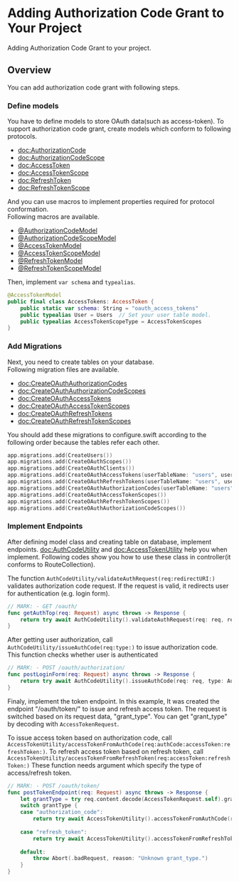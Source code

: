 # Adding Authorization Code Grant to Your Project

Adding Authorization Code Grant to your project.

## Overview

You can add authorization code grant with following steps.

### Define models
You have to define models to store OAuth data(such as access-token).
To support authorization code grant, create models which conform to following protocols.
* <doc:AuthorizationCode>
* <doc:AuthorizationCodeScope>
* <doc:AccessToken>
* <doc:AccessTokenScope>
* <doc:RefreshToken>
* <doc:RefreshTokenScope>

And you can use macros to implement properties required for protocol conformation. <br>
Following macros are available.
* [@AuthorizationCodeModel](<doc:AuthorizationCodeModel()>)
* [@AuthorizationCodeScopeModel](<doc:AuthorizationCodeScopeModel()>)
* [@AccessTokenModel](<doc:AccessTokenModel()>)
* [@AccessTokenScopeModel](<doc:AccessTokenScopeModel()>)
* [@RefreshTokenModel](<doc:RefreshTokenModel()>)
* [@RefreshTokenScopeModel](<doc:RefreshTokenScopeModel()>)

Then, implement `var schema` and `typealias`.
```swift
@AccessTokenModel
public final class AccessTokens: AccessToken {
    public static var schema: String = "oauth_access_tokens"
    public typealias User = Users  // Set your user table model.
    public typealias AccessTokenScopeType = AccessTokenScopes
}
```

### Add Migrations
Next, you need to create tables on your database.<br> 
Following migration files are available.
* <doc:CreateOAuthAuthorizationCodes>
* <doc:CreateOAuthAuthorizationCodeScopes>
* <doc:CreateOAuthAccessTokens>
* <doc:CreateOAuthAccessTokenScopes>
* <doc:CreateOAuthRefreshTokens>
* <doc:CreateOAuthRefreshTokenScopes>

You should add these migrations to configure.swift according to the following order because the tables refer each other.
```swift
app.migrations.add(CreateUsers())
app.migrations.add(CreateOAuthScopes())
app.migrations.add(CreateOAuthClients())
app.migrations.add(CreateOAuthAccessTokens(userTableName: "users", userTableIdFiled: "id"))
app.migrations.add(CreateOAuthRefreshTokens(userTableName: "users", userTableIdField: "id"))
app.migrations.add(CreateOAuthAuthorizationCodes(userTableName: "users", userTableIdFiled: "id"))
app.migrations.add(CreateOAuthAccessTokenScopes())
app.migrations.add(CreateOAuthRefreshTokenScopes())
app.migrations.add(CreateOAuthAuthorizationCodeScopes())
```

### Implement Endpoints
After defining model class and creating table on database, implement endpoints.
<doc:AuthCodeUtility> and <doc:AccessTokenUtility> help you when implement.
Following codes show you how to use these class in controller(it conforms to RouteCollection).


The function ``AuthCodeUtility/validateAuthRequest(req:redirectURI:)`` validates authorization code request.
If the request is valid, it redirects user for authentication (e.g. login form).
```swift
// MARK: - GET /oauth/
func getAuthTop(req: Request) async throws -> Response {
    return try await AuthCodeUtility().validateAuthRequest(req: req, redirectURI: "/oauth/login/")
}
```

After getting user authorization, call ``AuthCodeUtility/issueAuthCode(req:type:)`` to issue authorization code.
This function checks whether user is authenticated
```swift
// MARK: - POST /oauth/authorization/
func postLoginForm(req: Request) async throws -> Response {
    return try await AuthCodeUtility().issueAuthCode(req: req, type: AuthorizationCodes.self)
}
```

Finaly, implement the token endpoint.
In this example, It was created the endpoint "/oauth/token/" to issue and refresh access token.
The request is switched based on its request data, "grant_type". 
You can get "grant_type" by decoding with ``AccessTokenRequest``.

To issue access token based on authorization code, call  ``AccessTokenUtility/accessTokenFromAuthCode(req:authCode:accessToken:refreshToken:)``.
To refresh access token based on refresh token, call ``AccessTokenUtility/accessTokenFromRefreshToken(req:accessToken:refreshToken:)``
These function needs argument which specify the type of access/refresh token. 
```swift
// MARK: - POST /oauth/token/
func postTokenEndpoint(req: Request) async throws -> Response {
    let grantType = try req.content.decode(AccessTokenRequest.self).grant_type
    switch grantType {
    case "authorization_code":
        return try await AccessTokenUtility().accessTokenFromAuthCode(req: req, authCode: AuthorizationCodes.self, accessToken: AccessTokens.self, refreshToken: RefreshTokens.self)
        
    case "refresh_token":
        return try await AccessTokenUtility().accessTokenFromRefreshToken(req: req, accessToken: AccessTokens.self, refreshToken: RefreshTokens.self)
        
    default:
        throw Abort(.badRequest, reason: "Unknown grant_type.")
    }
}
```
